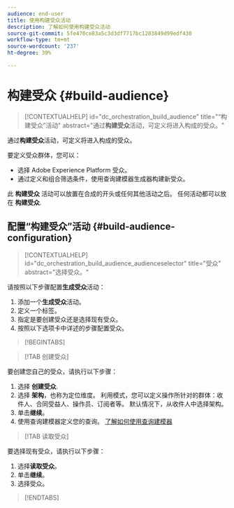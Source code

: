 ```yaml
---
audience: end-user
title: 使用构建受众活动
description: 了解如何使用构建受众活动
source-git-commit: 5fe470ce83a5c3d3df7717bc1203849d99edf430
workflow-type: tm+mt
source-wordcount: '237'
ht-degree: 39%

---
```



# 构建受众 {#build-audience}

>[!CONTEXTUALHELP]
>id="dc_orchestration_build_audience"
>title="“构建受众”活动"
>abstract="通过&#x200B;**构建受众**&#x200B;活动，可定义将进入构成的受众。"

通过&#x200B;**构建受众**&#x200B;活动，可定义将进入构成的受众。

要定义受众群体，您可以：

<!--* Select an existing audience, created as a list in the client console.-->
* 选择 Adobe Experience Platform 受众。
* 通过定义和组合筛选条件，使用查询建模器生成器构建新受众。

此 **构建受众** 活动可以放置在合成的开头或任何其他活动之后。 任何活动都可以放在 **构建受众**.

## 配置“构建受众”活动 {#build-audience-configuration}

>[!CONTEXTUALHELP]
>id="dc_orchestration_build_audience_audienceselector"
>title="受众"
>abstract="选择受众。"

请按照以下步骤配置&#x200B;**生成受众**&#x200B;活动：

1. 添加一个&#x200B;**生成受众**&#x200B;活动。
1. 定义一个标签。
1. 指定是要创建受众还是选择现有受众。
1. 按照以下选项卡中详述的步骤配置受众。

>[!BEGINTABS]

>[!TAB 创建受众]

要创建您自己的受众，请执行以下步骤：

1. 选择 **创建受众**.
1. 选择 **架构**，也称为定位维度。 利用模式，您可以定义操作所针对的群体：收件人、合同受益人、操作员、订阅者等。 默认情况下，从收件人中选择架构。
1. 单击&#x200B;**继续**。
1. 使用查询建模器定义您的查询。 [了解如何使用查询建模器](../../query/query-modeler-overview.md)

>[!TAB 读取受众]

要选择现有受众，请执行以下步骤：

1. 选择&#x200B;**读取受众**。
1. 单击&#x200B;**继续**。
1. 选择受众。

>[!ENDTABS]

<!--
## Examples{#build-audience-examples}

Here is an example of a workflow with two **Build audience** activities. The first one targets the poker players audience, followed by an email delivery. The second one targets the VIP clients audience, followed by an SMS delivery.

![](../assets/workflow-audience-example.png)
-->
